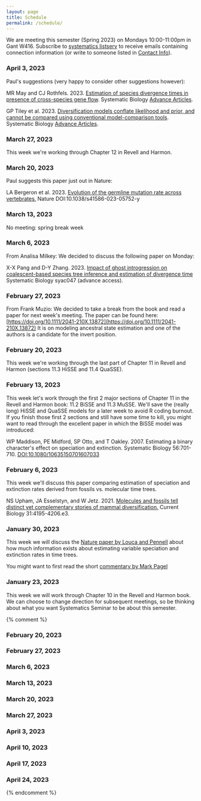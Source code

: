```yaml
---
layout: page
title: Schedule
permalink: /schedule/
---
```


We are meeting this semester (Spring 2023) on Mondays 10:00-11:00pm in Gant W416. Subscribe to [systematics listserv](/systseminar/listserv/) to receive emails containing connection information (or write to someone listed in [Contact Info](/systseminar/contact-info/)).

### April 3, 2023

Paul's suggestions (very happy to consider other suggestions however):

MR May and CJ Rothfels. 2023. [Estimation of species divergence times in presence of cross-species gene flow](https://doi.org/10.1093/sysbio/syad010). Systematic Biology [Advance Articles](https://academic.oup.com/sysbio/advance-articles). 

GP Tiley et al. 2023. [Diversification models conflate likelihood and prior, and cannot be compared using conventional model-comparison tools](https://doi.org/10.1093/sysbio/syad015). Systematic Biology [Advance Articles](https://academic.oup.com/sysbio/advance-articles). 

### March 27, 2023

This week we're working through Chapter 12 in Revell and Harmon.  

### March 20, 2023

Paul suggests this paper just out in Nature:

LA Bergeron et al. 2023. [Evolution of the germline mutation rate across vertebrates.](https://doi.org/10.1038/s41586-023-05752-y) Nature DOI:10.1038/s41586-023-05752-y

### March 13, 2023

No meeting: spring break week

### March 6, 2023

From Analisa Milkey: We decided to discuss the following paper on Monday:

X-X Pang and D-Y Zhang. 2023. [Impact of ghost introgression on coalescent-based species tree inference and estimation of divergence time](https://doi.org/10.1093/sysbio/syac047) Systematic Biology syac047 (advance access).

### February 27, 2023

From Frank Muzio: We decided to take a break from the book and read a paper for next week's meeting. The paper can be found here: [https://doi.org/10.1111/2041-210X.13872](https://doi.org/10.1111/2041-210X.13872)
It is on modeling ancestral state estimation and one of the authors is a candidate for the invert position. 

### February 20, 2023

This week we're working through the last part of Chapter 11 in Revell and Harmon (sections 11.3 HiSSE and 11.4 QuaSSE).

### February 13, 2023

This week let's work through the first 2 major sections of Chapter 11 in the Revell and Harmon book: 11.2 BiSSE and 11.3 MuSSE. We'll save the (really long) HiSSE and QuaSSE models for a later week to avoid R coding burnout. If you finish those first 2 sections and still have some time to kill, you might want to read through the excellent paper in which the BiSSE model was introduced:

WP Maddison, PE Midford, SP Otto, and T Oakley. 2007. Estimating a binary character's effect on speciation and extinction. Systematic Biology 56:701-710. [DOI:10.1080/10635150701607033](https://doi.org/10.1080/10635150701607033)

### February 6, 2023

This week we'll discuss this paper comparing estimation of speciation and extinction rates derived from fossils vs. molecular time trees.
 
NS Upham, JA Esselstyn, and W Jetz. 2021. [Molecules and fossils tell distinct yet complementary stories of mammal diversification.](https://doi.org/10.1016/j.cub.2021.07.012) Current Biology 31:4195-4206.e3.

### January 30, 2023

This week we will discuss the [Nature paper by Louca and Pennell](https://www.nature.com/articles/s41586-020-2176-1) about how much information exists about estimating variable speciation and extinction rates in time trees.

You might want to first read the short [commentary by Mark Pagel](https://www.nature.com/articles/d41586-020-01021-4)

### January 23, 2023

This week we will work through Chapter 10 in the Revell and Harmon book. We can choose to change direction for subsequent meetings, so be thinking about what you want Systematics Seminar to be about this semester.

{% comment %}

### February 20, 2023

### February 27, 2023

### March 6, 2023

### March 13, 2023

### March 20, 2023

### March 27, 2023

### April 3, 2023

### April 10, 2023

### April 17, 2023

### April 24, 2023

{% endcomment %}
